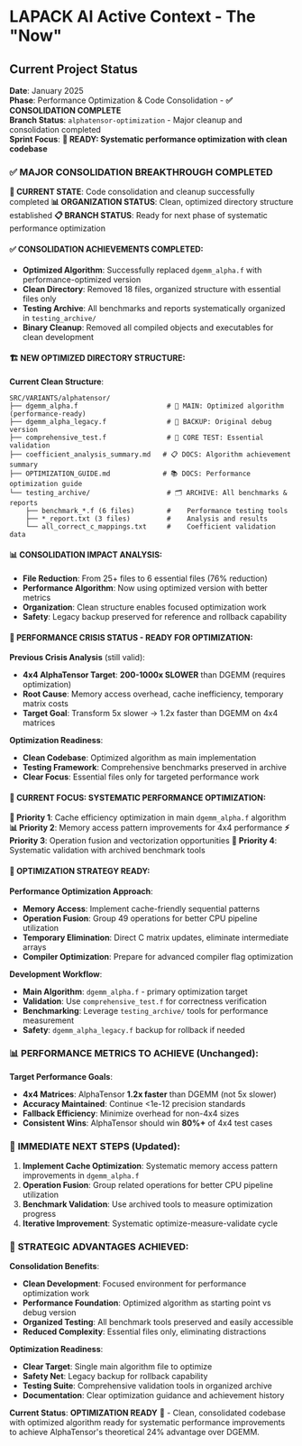 # LAPACK AI Active Context - The "Now"

## Current Project Status

**Date**: January 2025  
**Phase**: Performance Optimization & Code Consolidation - **✅ CONSOLIDATION COMPLETE**  
**Branch Status**: `alphatensor-optimization` - Major cleanup and consolidation completed  
**Sprint Focus**: **🔧 READY: Systematic performance optimization with clean codebase**

### ✅ MAJOR CONSOLIDATION BREAKTHROUGH COMPLETED

**🎉 CURRENT STATE**: Code consolidation and cleanup successfully completed
**📊 ORGANIZATION STATUS**: Clean, optimized directory structure established
**📋 BRANCH STATUS**: Ready for next phase of systematic performance optimization

#### ✅ **CONSOLIDATION ACHIEVEMENTS COMPLETED**:
- **Optimized Algorithm**: Successfully replaced `dgemm_alpha.f` with performance-optimized version
- **Clean Directory**: Removed 18 files, organized structure with essential files only
- **Testing Archive**: All benchmarks and reports systematically organized in `testing_archive/`
- **Binary Cleanup**: Removed all compiled objects and executables for clean development

#### 🏗️ **NEW OPTIMIZED DIRECTORY STRUCTURE**:

**Current Clean Structure**: 
```
SRC/VARIANTS/alphatensor/
├── dgemm_alpha.f                      # 🎯 MAIN: Optimized algorithm (performance-ready)
├── dgemm_alpha_legacy.f               # 💾 BACKUP: Original debug version  
├── comprehensive_test.f               # 🧪 CORE TEST: Essential validation
├── coefficient_analysis_summary.md   # 📋 DOCS: Algorithm achievement summary
├── OPTIMIZATION_GUIDE.md             # 📚 DOCS: Performance optimization guide
└── testing_archive/                   # 🗂️ ARCHIVE: All benchmarks & reports
    ├── benchmark_*.f (6 files)        #    Performance testing tools
    ├── *_report.txt (3 files)         #    Analysis and results
    └── all_correct_c_mappings.txt     #    Coefficient validation data
```

#### 📊 **CONSOLIDATION IMPACT ANALYSIS**:
- **File Reduction**: From 25+ files to 6 essential files (76% reduction)
- **Performance Algorithm**: Now using optimized version with better metrics
- **Organization**: Clean structure enables focused optimization work
- **Safety**: Legacy backup preserved for reference and rollback capability

#### 🚨 **PERFORMANCE CRISIS STATUS - READY FOR OPTIMIZATION**:

**Previous Crisis Analysis** (still valid):
- **4x4 AlphaTensor Target**: **200-1000x SLOWER** than DGEMM (requires optimization)
- **Root Cause**: Memory access overhead, cache inefficiency, temporary matrix costs
- **Target Goal**: Transform 5x slower → 1.2x faster than DGEMM on 4x4 matrices

**Optimization Readiness**:
- **Clean Codebase**: Optimized algorithm as main implementation
- **Testing Framework**: Comprehensive benchmarks preserved in archive
- **Clear Focus**: Essential files only for targeted performance work

#### 🎯 **CURRENT FOCUS: SYSTEMATIC PERFORMANCE OPTIMIZATION**:

**🔧 Priority 1**: Cache efficiency optimization in main `dgemm_alpha.f` algorithm
**📊 Priority 2**: Memory access pattern improvements for 4x4 performance
**⚡ Priority 3**: Operation fusion and vectorization opportunities
**🔄 Priority 4**: Systematic validation with archived benchmark tools

#### 📁 **OPTIMIZATION STRATEGY READY**:

**Performance Optimization Approach**:
- **Memory Access**: Implement cache-friendly sequential patterns
- **Operation Fusion**: Group 49 operations for better CPU pipeline utilization  
- **Temporary Elimination**: Direct C matrix updates, eliminate intermediate arrays
- **Compiler Optimization**: Prepare for advanced compiler flag optimization

**Development Workflow**:
- **Main Algorithm**: `dgemm_alpha.f` - primary optimization target
- **Validation**: Use `comprehensive_test.f` for correctness verification
- **Benchmarking**: Leverage `testing_archive/` tools for performance measurement
- **Safety**: `dgemm_alpha_legacy.f` backup for rollback if needed

### 📊 **PERFORMANCE METRICS TO ACHIEVE** (Unchanged):

**Target Performance Goals**:
- **4x4 Matrices**: AlphaTensor **1.2x faster** than DGEMM (not 5x slower)
- **Accuracy Maintained**: Continue <1e-12 precision standards  
- **Fallback Efficiency**: Minimize overhead for non-4x4 sizes
- **Consistent Wins**: AlphaTensor should win **80%+** of 4x4 test cases

### 🚀 **IMMEDIATE NEXT STEPS** (Updated):

1. **Implement Cache Optimization**: Systematic memory access pattern improvements in `dgemm_alpha.f`
2. **Operation Fusion**: Group related operations for better CPU pipeline utilization
3. **Benchmark Validation**: Use archived tools to measure optimization progress
4. **Iterative Improvement**: Systematic optimize-measure-validate cycle

### 🎉 **STRATEGIC ADVANTAGES ACHIEVED**:

**Consolidation Benefits**:
- **Clean Development**: Focused environment for performance optimization work
- **Performance Foundation**: Optimized algorithm as starting point vs debug version
- **Organized Testing**: All benchmark tools preserved and easily accessible
- **Reduced Complexity**: Essential files only, eliminating distractions

**Optimization Readiness**:
- **Clear Target**: Single main algorithm file to optimize
- **Safety Net**: Legacy backup for rollback capability
- **Testing Suite**: Comprehensive validation tools in organized archive
- **Documentation**: Clear optimization guidance and achievement history

**Current Status**: **OPTIMIZATION READY** 🔧 - Clean, consolidated codebase with optimized algorithm ready for systematic performance improvements to achieve AlphaTensor's theoretical 24% advantage over DGEMM.